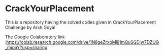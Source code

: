 # CrackYourPlacement
This is a repository having the solved codes given in CrackYourPlacement Challenge by Arsh Goyal

The Google Colaboratory link :https://colab.research.google.com/drive/1N8geZrxbMijj1mQuSGDjw7DZUG_mipaY?usp=sharing
